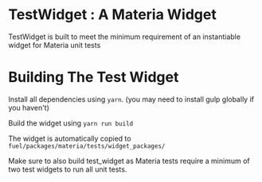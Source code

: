 TestWidget : A Materia Widget
============================

TestWidget is built to meet the minimum requirement of an instantiable widget for Materia unit tests

Building The Test Widget
============

Install all dependencies using `yarn`. (you may need to install gulp globally if you haven't)

Build the widget using `yarn run build`

The widget is automatically copied to `fuel/packages/materia/tests/widget_packages/`

Make sure to also build test_widget as Materia tests require a minimum of two test widgets to run all unit tests.
